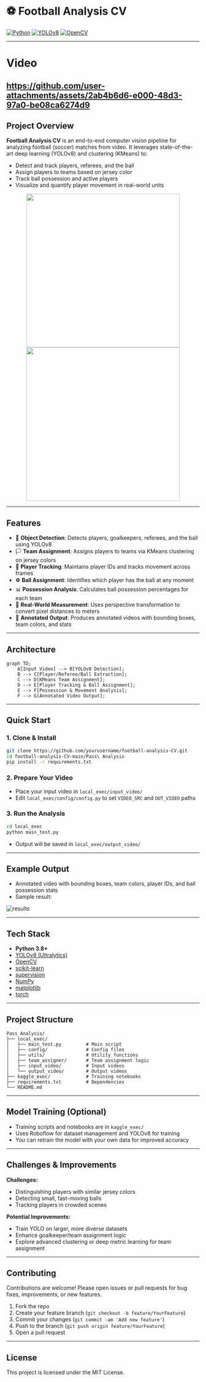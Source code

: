 # ⚽ Football Analysis CV

[![Python](https://img.shields.io/badge/Python-3.8%2B-blue?logo=python)](https://www.python.org/)
[![YOLOv8](https://img.shields.io/badge/YOLO-v8-brightgreen?logo=ultralytics)](https://github.com/ultralytics/ultralytics)
[![OpenCV](https://img.shields.io/badge/OpenCV-4.8%2B-blue?logo=opencv)](https://opencv.org/)

---
# Video
https://github.com/user-attachments/assets/2ab4b6d6-e000-48d3-97a0-be08ca6274d9
---

## Project Overview

**Football Analysis CV** is an end-to-end computer vision pipeline for analyzing football (soccer) matches from video. It leverages state-of-the-art deep learning (YOLOv8) and clustering (KMeans) to:
- Detect and track players, referees, and the ball
- Assign players to teams based on jersey color
- Track ball possession and active players
- Visualize and quantify player movement in real-world units

<p align="center">
  <img src="https://github.com/user-attachments/assets/c8feea88-035f-44eb-8a90-b68308426557" width="400"/>
  <img src="https://github.com/user-attachments/assets/1282ec03-f1ff-4829-bf6f-0fc44665f933" width="400"/>
</p>

---

## Features

- 🎯 **Object Detection**: Detects players, goalkeepers, referees, and the ball using YOLOv8
- 🏳️ **Team Assignment**: Assigns players to teams via KMeans clustering on jersey colors
- 🏃 **Player Tracking**: Maintains player IDs and tracks movement across frames
- ⚽ **Ball Assignment**: Identifies which player has the ball at any moment
- 📊 **Possession Analysis**: Calculates ball possession percentages for each team
- 📏 **Real-World Measurement**: Uses perspective transformation to convert pixel distances to meters
- 🎥 **Annotated Output**: Produces annotated videos with bounding boxes, team colors, and stats

---

## Architecture

```mermaid
graph TD;
    A[Input Video] --> B[YOLOv8 Detection];
    B --> C[Player/Referee/Ball Extraction];
    C --> D[KMeans Team Assignment];
    D --> E[Player Tracking & Ball Assignment];
    E --> F[Possession & Movement Analysis];
    F --> G[Annotated Video Output];
```

---

## Quick Start

### 1. Clone & Install
```bash
git clone https://github.com/yourusername/football-analysis-CV.git
cd football-analysis-CV-main/Pass\ Analysis
pip install -r requirements.txt
```

### 2. Prepare Your Video
- Place your input video in `local_exec/input_video/`
- Edit `local_exec/config/config.py` to set `VIDEO_SRC` and `OUT_VIDEO` paths

### 3. Run the Analysis
```bash
cd local_exec
python main_test.py
```
- Output will be saved in `local_exec/output_video/`

---

## Example Output

- Annotated video with bounding boxes, team colors, player IDs, and ball possession stats
- Sample result:

![results](https://github.com/user-attachments/assets/1b17aaa4-116a-40d3-9f31-3d540281aa28)

---

## Tech Stack

- **Python 3.8+**
- [YOLOv8 (Ultralytics)](https://github.com/ultralytics/ultralytics)
- [OpenCV](https://opencv.org/)
- [scikit-learn](https://scikit-learn.org/)
- [supervision](https://github.com/roboflow/supervision)
- [NumPy](https://numpy.org/)
- [matplotlib](https://matplotlib.org/)
- [torch](https://pytorch.org/)

---

## Project Structure

```
Pass Analysis/
├── local_exec/
│   ├── main_test.py         # Main script
│   ├── config/              # Config files
│   ├── utils/               # Utility functions
│   ├── team_assigner/       # Team assignment logic
│   ├── input_video/         # Input videos
│   └── output_video/        # Output videos
├── kaggle_exec/             # Training notebooks
├── requirements.txt         # Dependencies
└── README.md
```

---

## Model Training (Optional)

- Training scripts and notebooks are in `kaggle_exec/`
- Uses Roboflow for dataset management and YOLOv8 for training
- You can retrain the model with your own data for improved accuracy

---

## Challenges & Improvements

**Challenges:**
- Distinguishing players with similar jersey colors
- Detecting small, fast-moving balls
- Tracking players in crowded scenes

**Potential Improvements:**
- Train YOLO on larger, more diverse datasets
- Enhance goalkeeper/team assignment logic
- Explore advanced clustering or deep metric learning for team assignment

---

## Contributing

Contributions are welcome! Please open issues or pull requests for bug fixes, improvements, or new features.

1. Fork the repo
2. Create your feature branch (`git checkout -b feature/YourFeature`)
3. Commit your changes (`git commit -am 'Add new feature'`)
4. Push to the branch (`git push origin feature/YourFeature`)
5. Open a pull request

---

## License

This project is licensed under the MIT License.
